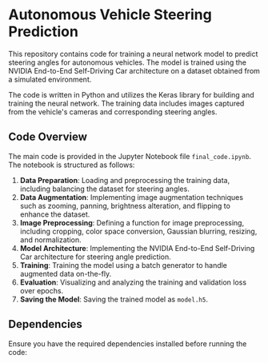 
# Autonomous Vehicle Steering Prediction

This repository contains code for training a neural network model to predict steering angles for autonomous vehicles. The model is trained using the NVIDIA End-to-End Self-Driving Car architecture on a dataset obtained from a simulated environment.

The code is written in Python and utilizes the Keras library for building and training the neural network. The training data includes images captured from the vehicle's cameras and corresponding steering angles.

## Code Overview

The main code is provided in the Jupyter Notebook file `final_code.ipynb`. The notebook is structured as follows:

1. **Data Preparation**: Loading and preprocessing the training data, including balancing the dataset for steering angles.
2. **Data Augmentation**: Implementing image augmentation techniques such as zooming, panning, brightness alteration, and flipping to enhance the dataset.
3. **Image Preprocessing**: Defining a function for image preprocessing, including cropping, color space conversion, Gaussian blurring, resizing, and normalization.
4. **Model Architecture**: Implementing the NVIDIA End-to-End Self-Driving Car architecture for steering angle prediction.
5. **Training**: Training the model using a batch generator to handle augmented data on-the-fly.
6. **Evaluation**: Visualizing and analyzing the training and validation loss over epochs.
7. **Saving the Model**: Saving the trained model as `model.h5`.

## Dependencies

Ensure you have the required dependencies installed before running the code:


